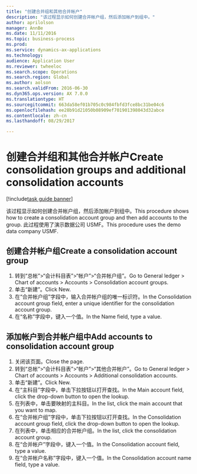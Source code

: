 ```yaml
--- 
title: "创建合并组和其他合并帐户"
description: "该过程显示如何创建合并帐户组，然后添加帐户到组中。"
author: aprilolson
manager: AnnBe
ms.date: 11/11/2016
ms.topic: business-process
ms.prod: 
ms.service: dynamics-ax-applications
ms.technology: 
audience: Application User
ms.reviewer: twheeloc
ms.search.scope: Operations
ms.search.region: Global
ms.author: aolson
ms.search.validFrom: 2016-06-30
ms.dyn365.ops.version: AX 7.0.0
ms.translationtype: HT
ms.sourcegitcommit: 663da58ef01b705c0c984fbfd3fce8bc31be04c6
ms.openlocfilehash: ee28b91d21050b08909ef701901398043d32abce
ms.contentlocale: zh-cn
ms.lasthandoff: 08/29/2017

---
```

# <a name="create-consolidation-groups-and-additional-consolidation-accounts"></a><span data-ttu-id="5f0b9-103">创建合并组和其他合并帐户</span><span class="sxs-lookup"><span data-stu-id="5f0b9-103">Create consolidation groups and additional consolidation accounts</span></span>

[!include[task guide banner](../../includes/task-guide-banner.md)]

<span data-ttu-id="5f0b9-104">该过程显示如何创建合并帐户组，然后添加帐户到组中。</span><span class="sxs-lookup"><span data-stu-id="5f0b9-104">This procedure shows how to create a consolidation account group and then add accounts to the group.</span></span> <span data-ttu-id="5f0b9-105">此过程使用了演示数据公司 USMF。</span><span class="sxs-lookup"><span data-stu-id="5f0b9-105">This procedure uses the demo data company USMF.</span></span>


## <a name="create-a-consolidation-account-group"></a><span data-ttu-id="5f0b9-106">创建合并帐户组</span><span class="sxs-lookup"><span data-stu-id="5f0b9-106">Create a consolidation account group</span></span>
1. <span data-ttu-id="5f0b9-107">转到“总帐”>“会计科目表”>“帐户”>“合并帐户组”。</span><span class="sxs-lookup"><span data-stu-id="5f0b9-107">Go to General ledger > Chart of accounts > Accounts > Consolidation account groups.</span></span>
2. <span data-ttu-id="5f0b9-108">单击“新建”。</span><span class="sxs-lookup"><span data-stu-id="5f0b9-108">Click New.</span></span>
3. <span data-ttu-id="5f0b9-109">在“合并帐户组”字段中，输入合并帐户组的唯一标识符。</span><span class="sxs-lookup"><span data-stu-id="5f0b9-109">In the Consolidation account group field, enter a unique identifier for the consolidation account group.</span></span>
4. <span data-ttu-id="5f0b9-110">在“名称”字段中，键入一个值。</span><span class="sxs-lookup"><span data-stu-id="5f0b9-110">In the Name field, type a value.</span></span>

## <a name="add-accounts-to-consolidation-account-group"></a><span data-ttu-id="5f0b9-111">添加帐户到合并帐户组中</span><span class="sxs-lookup"><span data-stu-id="5f0b9-111">Add accounts to consolidation account group</span></span>
1. <span data-ttu-id="5f0b9-112">关闭该页面。</span><span class="sxs-lookup"><span data-stu-id="5f0b9-112">Close the page.</span></span>
2. <span data-ttu-id="5f0b9-113">转到“总帐”>“会计科目表”>“帐户”>“其他合并帐户”。</span><span class="sxs-lookup"><span data-stu-id="5f0b9-113">Go to General ledger > Chart of accounts > Accounts > Additional consolidation accounts.</span></span>
3. <span data-ttu-id="5f0b9-114">单击“新建”。</span><span class="sxs-lookup"><span data-stu-id="5f0b9-114">Click New.</span></span>
4. <span data-ttu-id="5f0b9-115">在“主科目”字段中，单击下拉按钮以打开查找。</span><span class="sxs-lookup"><span data-stu-id="5f0b9-115">In the Main account field, click the drop-down button to open the lookup.</span></span>
5. <span data-ttu-id="5f0b9-116">在列表中，单击要映射的主科目。</span><span class="sxs-lookup"><span data-stu-id="5f0b9-116">In the list, click the main account that you want to map.</span></span>
6. <span data-ttu-id="5f0b9-117">在“合并帐户组”字段中，单击下拉按钮以打开查找。</span><span class="sxs-lookup"><span data-stu-id="5f0b9-117">In the Consolidation account group field, click the drop-down button to open the lookup.</span></span>
7. <span data-ttu-id="5f0b9-118">在列表中，单击相应的合并帐户组。</span><span class="sxs-lookup"><span data-stu-id="5f0b9-118">In the list, click the consolidation account group.</span></span>
8. <span data-ttu-id="5f0b9-119">在“合并帐户”字段中，键入一个值。</span><span class="sxs-lookup"><span data-stu-id="5f0b9-119">In the Consolidation account field, type a value.</span></span>
9. <span data-ttu-id="5f0b9-120">在“合并帐户名称”字段中，键入一个值。</span><span class="sxs-lookup"><span data-stu-id="5f0b9-120">In the Consolidation account name field, type a value.</span></span>


